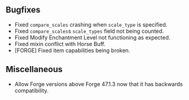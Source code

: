 ## Bugfixes
- Fixed `compare_scales` crashing when `scale_type` is specified.
- Fixed `compare_scales`s `scale_types` field not being counted.
- Fixed Modify Enchantment Level not functioning as expected.
- Fixed mixin conflict with Horse Buff.
- [FORGE] Fixed item capabilities being broken.

## Miscellaneous
- Allow Forge versions above Forge 47.1.3 now that it has backwards compatibility.